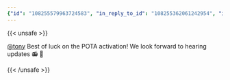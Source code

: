 ```yaml
---
{"id": "108255579963724583", "in_reply_to_id": "108255362061242954", "in_reply_to_account_id": "108217978431504695", "sensitive": false, "spoiler_text": "", "visibility": "unlisted", "language": "en", "replies_count": 0, "reblogs_count": 0, "favourites_count": 0, "edited_at": null, "reblog": null, "application": null, "account": {"id": "108219415927856966", "username": "brozek", "acct": "brozek", "display_name": "Brandon Rozek", "url": "https://fosstodon.org/@brozek", "avatar": "https://cdn.fosstodon.org/accounts/avatars/108/219/415/927/856/966/original/bae9f46f23936e79.jpg", "avatar_static": "https://cdn.fosstodon.org/accounts/avatars/108/219/415/927/856/966/original/bae9f46f23936e79.jpg", "header": "https://fosstodon.org/headers/original/missing.png", "header_static": "https://fosstodon.org/headers/original/missing.png", "noindex": true, "roles": []}, "media_attachments": [], "mentions": [{"id": "108217978431504695", "username": "tony", "url": "https://mastodon.radio/@tony", "acct": "tony@mastodon.radio"}], "tags": [], "emojis": [], "card": null, "poll": null, "syndication": "https://fosstodon.org/@brozek/108255579963724583", "date": "2022-05-06T14:57:39.507Z"}
---
```

{{< unsafe >}}
<p><span class="h-card"><a href="https://mastodon.radio/@tony" class="u-url mention">@<span>tony</span></a></span> Best of luck on the POTA activation! We look forward to hearing updates 📻 🗼</p>
{{< /unsafe >}}
